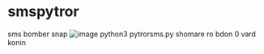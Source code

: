 # smspytror
sms bomber snap
![image](https://user-images.githubusercontent.com/93379444/139421009-36ec06c3-f1a9-4795-8acd-bead22ea991f.png)
python3 pytrorsms.py
shomare ro bdon 0 vard konin
